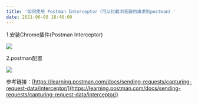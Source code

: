 ```yaml
---
title: '如何使用 Postman Interceptor（可以拦截浏览器的请求到postman）'
date: 2021-06-08 18:46:00
---   
```

1.安装Chrome插件(Postman Interceptor)

![](https://img-blog.csdnimg.cn/20210608183622871.png?x-oss-processimage/watermark,type_ZmFuZ3poZW5naGVpdGk,shadow_10,text_aHR0cHM6Ly9ibG9nLmNzZG4ubmV0L3h1dG9uZ2Jhbw,size_16,color_FFFFFF,t_70)

2.postman配置

![](https://img-blog.csdnimg.cn/20210608184519500.png?x-oss-processimage/watermark,type_ZmFuZ3poZW5naGVpdGk,shadow_10,text_aHR0cHM6Ly9ibG9nLmNzZG4ubmV0L3h1dG9uZ2Jhbw,size_16,color_FFFFFF,t_70)

参考链接：[https://learning.postman.com/docs/sending-requests/capturing-request-data/interceptor/](https://learning.postman.com/docs/sending-requests/capturing-request-data/interceptor/)